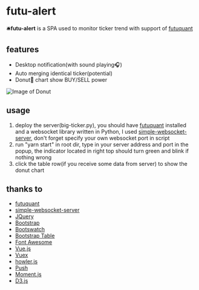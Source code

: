 # futu-alert

🛎**futu-alert** is a SPA used to monitor ticker trend with support of [futuquant](https://github.com/FutunnOpen/futuquant)

## features

- Desktop notification(with sound playing🎧)
- Auto merging identical ticker(potential)
- Donut🍩 chart show BUY/SELL power

![Image of Donut](https://github.com/qighliu29/futu-alert/screenshots/donut.png)

## usage

1. deploy the server(big-ticker.py), you should have [futuquant](https://github.com/FutunnOpen/futuquant) installed and a websocket library written in Python, I used [simple-websocket-server](https://github.com/dpallot/simple-websocket-server), don't forget specify your own websocket port in script
1. run "yarn start" in root dir, type in your server address and port in the popup, the indicator located in right top should turn green and blink if nothing wrong
1. click the table row(if you receive some data from server) to show the donut chart

## thanks to

- [futuquant](https://github.com/FutunnOpen/futuquant)
- [simple-websocket-server](https://github.com/dpallot/simple-websocket-server)
- [JQuery](https://jquery.com/)
- [Bootstrap](getbootstrap.com)
- [Bootswatch](https://bootswatch.com/)
- [Bootstrap Table](bootstrap-table.wenzhixin.net.cn)
- [Font Awesome](fontawesome.io)
- [Vue.js](https://cn.vuejs.org/index.html)
- [Vuex](https://vuex.vuejs.org)
- [howler.js](https://howlerjs.com/)
- [Push](https://pushjs.org/)
- [Moment.js](https://momentjs.com/)
- [D3.js](https://d3js.org/)